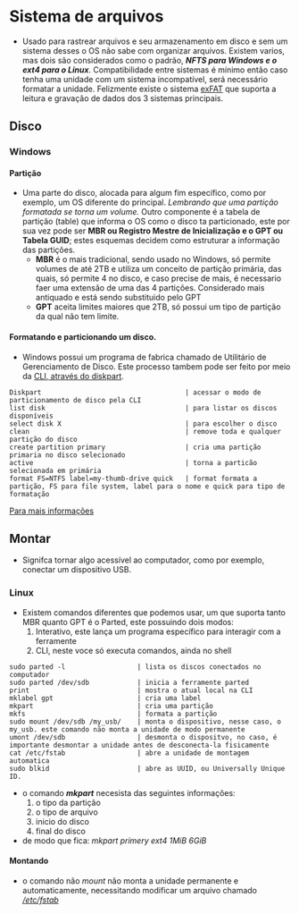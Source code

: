# Sistema de arquivos
- Usado para rastrear arquivos e seu armazenamento em disco e sem um sistema desses o OS não sabe com organizar arquivos. Existem varios, mas dois são considerados como o padrão, ***NFTS para Windows e o ext4 para o Linux***. Compatibilidade entre sistemas é mínimo então caso tenha uma unidade com um sistema incompatível, será necessário formatar a unidade. Felizmente existe o sistema [exFAT](https://learn.microsoft.com/en-US/windows/win32/fileio/exfat-specification) que suporta a leitura e gravação de dados dos 3 sistemas principais.

## Disco
### Windows
#### Partição
- Uma parte do disco, alocada para algum fim específico, como por exemplo, um OS diferente do principal. *Lembrando que uma partição formatada se torna um volume.* Outro componente é a tabela de partição (table) que informa o OS como o disco ta particionado, este por sua vez pode ser **MBR ou Registro Mestre de Inicialização e o GPT ou Tabela GUID**; estes esquemas decidem como estruturar a informação das partições.
    - **MBR** é o mais tradicional, sendo usado no Windows, só permite volumes de até 2TB e utiliza um conceito de partição primária, das quais, só permite 4 no disco, e caso precise de mais, é necessario faer uma extensão de uma das 4 partições. Considerado mais antiquado e está sendo substituido pelo GPT
    - **GPT** aceita limites maiores que 2TB, só possui um tipo de partição da qual não tem limite.   

#### Formatando e particionando um disco.
- Windows possui um programa de fabrica chamado de Utilitário de Gerenciamento de Disco. Este processo tambem pode ser feito por meio da [CLI, através do diskpart](https://learn.microsoft.com/en-us/previous-versions/windows/it-pro/windows-vista/cc766465(v=ws.10)?redirectedfrom=MSDN).
```
Diskpart                                    | acessar o modo de particionamento de disco pela CLI
list disk                                   | para listar os discos disponíveis
select disk X                               | para escolher o disco
clean                                       | remove toda e qualquer partição do disco
create partition primary                    | cria uma partição primaria no disco selecionado
active                                      | torna a particão selecionada em primária
format FS=NTFS label=my-thumb-drive quick   | format formata a partição, FS para file system, label para o nome e quick para tipo de formatação
```
[Para mais informações](https://support.microsoft.com/en-us/topic/default-cluster-size-for-ntfs-fat-and-exfat-9772e6f1-e31a-00d7-e18f-73169155af95)
## Montar
- Signifca tornar algo acessível ao computador, como por exemplo, conectar um dispositivo USB.    

### Linux
- Existem comandos diferentes que podemos usar, um que suporta tanto MBR quanto GPT é o Parted, este possuindo dois modos:
    1. Interativo, este lança um programa específico para interagir com a ferramente
    2. CLI, neste voce só executa comandos, ainda no shell   

```
sudo parted -l                  | lista os discos conectados no computador
sudo parted /dev/sdb            | inicia a ferramente parted
print                           | mostra o atual local na CLI
mklabel gpt                     | cria uma label
mkpart                          | cria uma partição
mkfs                            | formata a partição
sudo mount /dev/sdb /my_usb/    | monta o dispositivo, nesse caso, o my_usb. este comando não monta a unidade de modo permanente
umont /dev/sdb                  | desmonta o dispositvo, no caso, é importante desmontar a unidade antes de desconecta-la fisicamente
cat /etc/fstab                  | abre a unidade de montagem automatica
sudo blkid                      | abre as UUID, ou Universally Unique ID.
```
- o comando ***mkpart*** necesista das seguintes informações:
    1. o tipo da partição
    2. o tipo de arquivo
    3. inicio do disco
    4. final do disco
- de modo que fica: *mkpart primery ext4 1MiB 6GiB*   

#### Montando
- o comando não *mount* não monta a unidade permanente e automaticamente, necessitando modificar um arquivo chamado [*/etc/fstab*](https://en.wikipedia.org/wiki/Fstab)